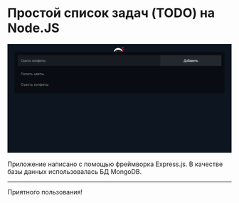 # Простой список задач (TODO) на Node.JS

![Скриншот приложения TODO на Node.JS](screenshot.png "Список задач на Node.JS")

Приложение написано с помощью фреймворка Express.js. В качестве базы данных использовалась БД MongoDB.

---
Приятного пользования!